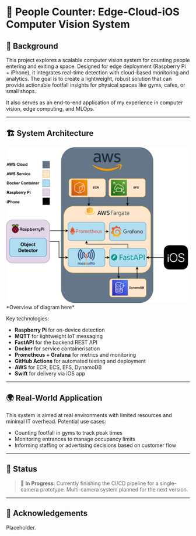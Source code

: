 # 👥 People Counter: Edge-Cloud-iOS Computer Vision System

## 📘 Background

This project explores a scalable computer vision system for counting people entering and exiting a space. Designed for edge deployment (Raspberry Pi + iPhone), it integrates real-time detection with cloud-based monitoring and analytics. The goal is to create a lightweight, robust solution that can provide actionable footfall insights for physical spaces like gyms, cafes, or small shops.

It also serves as an end-to-end application of my experience in computer vision, edge computing, and MLOps.

---

## 🏗️ System Architecture

<img src="PeopleCounterSystemArchitecture.png" alt="System Architecture Diagram" width="600"/>
*Overview of diagram here*

Key technologies:
- **Raspberry Pi** for on-device detection
- **MQTT** for lightweight IoT messaging
- **FastAPI** for the backend REST API
- **Docker** for service containerisation
- **Prometheus + Grafana** for metrics and monitoring
- **GitHub Actions** for automated testing and deployment
- **AWS** for ECR, ECS, EFS, DynamoDB
- **Swift** for delivery via iOS app

---

## 🌍 Real-World Application

This system is aimed at real environments with limited resources and minimal IT overhead. Potential use cases:
- Counting footfall in gyms to track peak times
- Monitoring entrances to manage occupancy limits
- Informing staffing or advertising decisions based on customer flow

---

## 🚧 Status

> 🔨 **In Progress**: Currently finishing the CI/CD pipeline for a single-camera prototype. Multi-camera system planned for the next version.

---

## 🙏 Acknowledgements

Placeholder.

